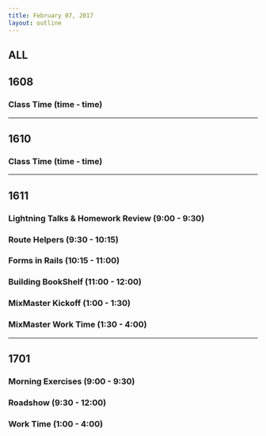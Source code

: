 ```yaml
---
title: February 07, 2017
layout: outline
---
```


## ALL

## 1608

### Class Time (time - time)

***

## 1610

### Class Time (time - time)

***

## 1611

### Lightning Talks & Homework Review (9:00 - 9:30)

### Route Helpers (9:30 - 10:15)

### Forms in Rails (10:15 - 11:00)

### Building BookShelf (11:00 - 12:00)

### MixMaster Kickoff (1:00 - 1:30)

### MixMaster Work Time (1:30 - 4:00)

***

## 1701

### Morning Exercises (9:00 - 9:30)

### Roadshow (9:30 - 12:00)

### Work Time (1:00 - 4:00)
